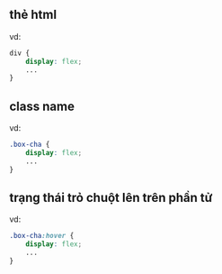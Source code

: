 ## thẻ html
vd:
```css
div {
    display: flex;
    ...
}
```

## class name
vd:
```css
.box-cha {
    display: flex;
    ...
}
```
## trạng thái trỏ chuột lên trên phần tử
vd:
```css
.box-cha:hover {
    display: flex;
    ...
}
```